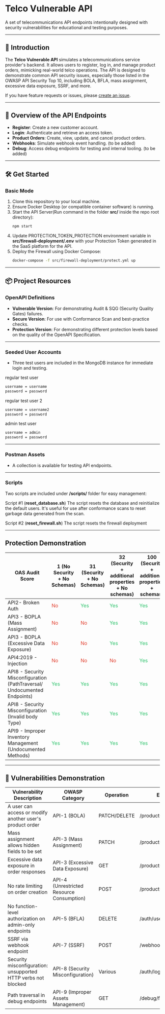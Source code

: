 
# Telco Vulnerable API

A set of telecommunications API endpoints intentionally designed with security vulnerabilities for educational and testing purposes.

---

## 📘 Introduction

The **Telco Vulnerable API** simulates a telecommunications service provider's backend. It allows users to register, log in, and manage product orders, mimicking real-world telco operations. The API is designed to demonstrate common API security issues, especially those listed in the OWASP API Security Top 10, including BOLA, BFLA, mass assignment, excessive data exposure, SSRF, and more.

If you have feature requests or issues, please [create an issue](https://github.com/your-org/telco-vulnerable-api/issues/new).

---

## 🚀 Overview of the API Endpoints

- **Register**: Create a new customer account.
- **Login**: Authenticate and retrieve an access token.
- **Product Orders**: Create, view, update, and cancel product orders.
- **Webhooks**: Simulate webhook event handling. (to be added)
- **Debug**: Access debug endpoints for testing and internal tooling. (to be added)

---

## 🛠️ Get Started

### Basic Mode

1. Clone this repository to your local machine.
2. Ensure Docker Desktop (or compatible container software) is running.
3. Start the API Server(Run command in the folder **src/** inside the repo root directory):
   ```bash
   npm start
   ```
4. Update PROTECTION_TOKEN_PROTECTION environment variable in **src/firewall-deployment/.env** with your Protection Token generated in the SaaS platform for the API.
4. Deploy the Firewall using Docker Compose:
   ```bash
   docker-compose -f src/firewall-deployment/protect.yml up
   ```

---

## 📦 Project Resources

### OpenAPI Definitions

- **Vulnerable Version**: For demonstrating Audit & SQG (Security Quality Gates) failures.
- **Secure Version**: For use with Conformance Scan and best-practice checks.
- **Protection Version**: For demonstrating different protection levels based on the quality of the OpenAPI Specification.

---

### Seeded User Accounts

- Three test users are included in the MongoDB instance for immediate login and testing.

regular test user
```bash
username = username
password = password
```
regular test user 2
```bash
username = username2
password = password
```
admin test user
```bash
username = admin
password = password
```

---

### Postman Assets

- A collection is available for testing API endpoints.

---

### Scripts

Two scripts are included under **/scripts/** folder for easy management:

Script #1 (**reset_database.sh**)
The script resets the database and reinitialize the default users.
It's useful for use after conformance scans to reset garbage data generated from the scan.

Script #2 (**reset_firewall.sh**)
The script resets the firewall deployment

---

## Protection Demonstration

| OAS Audit Score | 1 (No Security + No Schemas) | 31 (Security + No Schemas) | 32 (Security + additional properties + No schemas) | 100 (Security + additional properties + schemas) |
| --- | --- | --- | --- | --- |
| API2- Broken Auth | <span style="color: rgb(224, 62, 45);">No</span> | <span style="color: rgb(45, 194, 107);">Yes</span> | <span style="color: rgb(45, 194, 107);">Yes</span> | <span style="color: rgb(45, 194, 107);">Yes</span> |
| API3 - BOPLA (Mass Assignment) | <span style="color: rgb(224, 62, 45);">No</span> | <span style="color: rgb(224, 62, 45);">No</span> | <span style="color: rgb(45, 194, 107);">Yes</span> | <span style="color: rgb(45, 194, 107);">Yes</span> |
| API3 - BOPLA (Excessive Data Exposure) | <span style="color: rgb(224, 62, 45);">No</span> | <span style="color: rgb(224, 62, 45);">No</span> | <span style="color: rgb(45, 194, 107);">Yes</span> | <span style="color: rgb(45, 194, 107);">Yes</span> |
| API4:2019 - Injection | <span style="color: rgb(224, 62, 45);">No</span> | <span style="color: rgb(224, 62, 45);">No</span> | <span style="color: rgb(224, 62, 45);">No</span> | <span style="color: rgb(45, 194, 107);">Yes</span> |
| API8 - Security Misconfiguration  <br>(PathTraversal/ Undocumented Endpoints) | <span style="color: rgb(45, 194, 107);">Yes</span> | <span style="color: rgb(45, 194, 107);">Yes</span> | <span style="color: rgb(45, 194, 107);">Yes</span> | <span style="color: rgb(45, 194, 107);">Yes</span> |
| API8 - Security Misconfiguration (Invalid body Type) | <span style="color: rgb(45, 194, 107);">Yes</span> | <span style="color: rgb(45, 194, 107);">Yes</span> | <span style="color: rgb(45, 194, 107);">Yes</span> | <span style="color: rgb(45, 194, 107);">Yes</span> |
| API9 - Improper Inventory Management (Undocumented Methods) | <span style="color: rgb(45, 194, 107);">Yes</span> | <span style="color: rgb(45, 194, 107);">Yes</span> | <span style="color: rgb(45, 194, 107);">Yes</span> | <span style="color: rgb(45, 194, 107);">Yes</span> |

---

## 🔐 Vulnerabilities Demonstration

| Vulnerability Description | OWASP Category | Operation | Endpoint | Source Code |
|---------------------------|----------------|-----------|----------|-------------|
| A user can access or modify another user's product order | API-1 (BOLA) | PATCH/DELETE | /productOrder/{orderId} | productOrderController.js |
| Mass assignment allows hidden fields to be set | API-3 (Mass Assignment) | PATCH | /productOrder/{orderId} | productOrderController.js |
| Excessive data exposure in order responses | API-3 (Excessive Data Exposure) | GET | /productOrder/{orderId} | productOrderController.js |
| No rate limiting on order creation | API-4 (Unrestricted Resource Consumption) | POST | /productOrder | productOrderController.js |
| No function-level authorization on admin-only endpoints | API-5 (BFLA) | DELETE | /auth/user/{username} | authController.js |
| SSRF via webhook endpoint | API-7 (SSRF) | POST | /webhook | webhookController.js |
| Security misconfiguration: unsupported HTTP verbs not blocked | API-8 (Security Misconfiguration) | Various | /auth/login | authRoutes.js |
| Path traversal in debug endpoints | API-9 (Improper Assets Management) | GET | /debug/files | debugController.js |

&nbsp;
